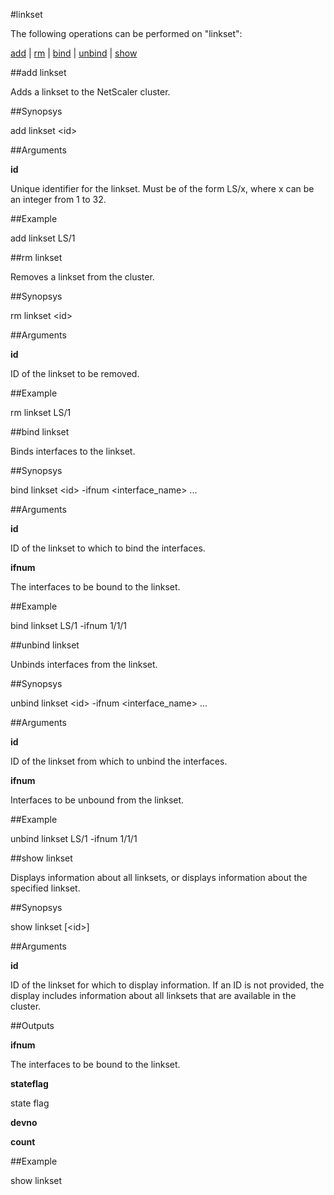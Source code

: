#linkset

The following operations can be performed on "linkset":


[add](#add-linkset) | [rm](#rm-linkset) | [bind](#bind-linkset) | [unbind](#unbind-linkset) | [show](#show-linkset)

##add linkset

Adds a linkset to the NetScaler cluster.


##Synopsys

add linkset &lt;id>


##Arguments

<b>id</b>
Unique identifier for the linkset. Must be of the form LS/x, where x can be an integer from 1 to 32.



##Example

add linkset LS/1

##rm linkset

Removes a linkset from the cluster.


##Synopsys

rm linkset &lt;id>


##Arguments

<b>id</b>
ID of the linkset to be removed.



##Example

rm linkset LS/1

##bind linkset

Binds interfaces to the linkset.


##Synopsys

bind linkset &lt;id> -ifnum &lt;interface_name> ...


##Arguments

<b>id</b>
ID of the linkset to which to bind the interfaces.

<b>ifnum</b>
The interfaces to be bound to the linkset.



##Example

bind linkset LS/1 -ifnum 1/1/1

##unbind linkset

Unbinds interfaces from the linkset.


##Synopsys

unbind linkset &lt;id> -ifnum &lt;interface_name> ...


##Arguments

<b>id</b>
ID of the linkset from which to unbind the interfaces.

<b>ifnum</b>
Interfaces to be unbound from the linkset.



##Example

unbind linkset LS/1 -ifnum 1/1/1

##show linkset

Displays information about all linksets, or displays information about the specified linkset.


##Synopsys

show linkset [&lt;id>]


##Arguments

<b>id</b>
ID of the linkset for which to display information. If an ID is not provided, the display includes information about all linksets that are available in the cluster.



##Outputs

<b>ifnum</b>
The interfaces to be bound to the linkset.

<b>stateflag</b>
state flag

<b>devno</b>

<b>count</b>



##Example

show linkset

